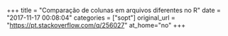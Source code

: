 +++
title = "Comparação de colunas em arquivos diferentes no R"
date = "2017-11-17 00:08:04"
categories = ["sopt"]
original_url = "https://pt.stackoverflow.com/q/256027"
at_home="no"
+++

